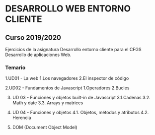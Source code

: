 # DESARROLLO WEB ENTORNO CLIENTE
## Curso 2019/2020

Ejercicios de la asignatura Desarrollo entorno cliente para el CFGS Desarrollo de aplicaciones Web.

### Temario

1.UD01 - La web
            1.Los navegadores
            2.El inspector de código

2.UD02 - Fundamentos de Javascript
    1.Operadores
    2.Bucles

3. UD 03 - Funciones y objetos built-in de Javascript
  3.1.Cadenas
  3.2. Math y date
  3.3. Arrays y matrices

4. UD 04 - Funciones y objetos
   4.1. Objetos, métodos y atributos
   4.2. Herencia

5. DOM (Document Object Model)
  